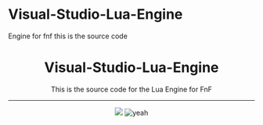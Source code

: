 # Visual-Studio-Lua-Engine
Engine for fnf
this is the source code
<div align="center">

# Visual-Studio-Lua-Engine
This is the source code for the Lua Engine for FnF

---
![](https://komarev.com/ghpvc/?username=cooldude47980597&color=7038ff)
![yeah](https://camo.githubusercontent.com/7b0f8ee3d2fd90f89fb828653df108ebe8725e69642378c248483ce1b2b8b6c4/68747470733a2f2f696d672e736869656c64732e696f2f6769746875622f646f776e6c6f6164732f6e6f747765757a2f464e462d4f53456e67696e652f746f74616c)

</div>
